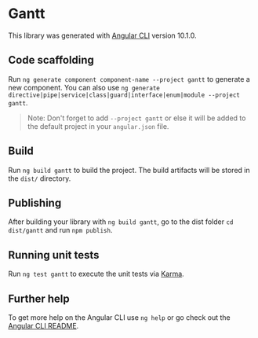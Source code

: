 # Gantt

This library was generated with [Angular CLI](https://github.com/angular/angular-cli) version 10.1.0.

## Code scaffolding

Run `ng generate component component-name --project gantt` to generate a new component. You can also use `ng generate directive|pipe|service|class|guard|interface|enum|module --project gantt`.

> Note: Don't forget to add `--project gantt` or else it will be added to the default project in your `angular.json` file.

## Build

Run `ng build gantt` to build the project. The build artifacts will be stored in the `dist/` directory.

## Publishing

After building your library with `ng build gantt`, go to the dist folder `cd dist/gantt` and run `npm publish`.

## Running unit tests

Run `ng test gantt` to execute the unit tests via [Karma](https://karma-runner.github.io).

## Further help

To get more help on the Angular CLI use `ng help` or go check out the [Angular CLI README](https://github.com/angular/angular-cli/blob/master/README.md).
